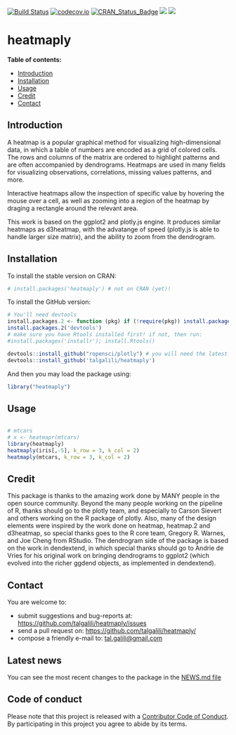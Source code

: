 [![Build Status](https://travis-ci.org/talgalili/heatmaply.png?branch=master)](https://travis-ci.org/talgalili/heatmaply)
[![codecov.io](http://codecov.io/github/talgalili/heatmaply/coverage.svg?branch=master)](http://codecov.io/github/talgalili/heatmaply?branch=master)
[![CRAN_Status_Badge](http://www.r-pkg.org/badges/version/heatmaply)](http://cran.r-project.org/package=heatmaply)
![](http://cranlogs.r-pkg.org/badges/heatmaply?color=yellow)
![](http://cranlogs.r-pkg.org/badges/grand-total/heatmaply?color=yellowgreen)

# heatmaply

**Table of contents:**

* [Introduction](#introduction)
* [Installation](#installation)
* [Usage](#usage)
* [Credit](#credit)
* [Contact](#contact)


## Introduction

A heatmap is a popular graphical method for visualizing high-dimensional data, in which a table of numbers are encoded as a grid of colored cells. The rows and columns of the matrix are ordered to highlight patterns and are often accompanied by dendrograms. Heatmaps are used in many fields for visualizing observations, correlations, missing values patterns, and more.

Interactive heatmaps allow the inspection of specific value by hovering the mouse over a cell, as well as zooming into a region of the heatmap by draging a rectangle around the relevant area.

This work is based on the ggplot2 and plotly.js engine. It produces similar heatmaps as d3heatmap, with the advatange of speed (plotly.js is able to handle larger size matrix), and the ability to zoom from the dendrogram.


## Installation

To install the stable version on CRAN:

```r
# install.packages('heatmaply') # not on CRAN (yet)!
```

To install the GitHub version:

```R
# You'll need devtools
install.packages.2 <- function (pkg) if (!require(pkg)) install.packages(pkg);
install.packages.2('devtools')
# make sure you have Rtools installed first! if not, then run:
#install.packages('installr'); install.Rtools()

devtools::install_github("ropensci/plotly") # you will need the latest version of plotly
devtools::install_github('talgalili/heatmaply')
```

And then you may load the package using:

```R
library("heatmaply")
```

## Usage

```r

# mtcars
# x <- heatmapr(mtcars)
library(heatmaply)
heatmaply(iris[,-5], k_row = 3, k_col = 2)
heatmaply(mtcars, k_row = 3, k_col = 2)

```


## Credit

This package is thanks to the amazing work done by MANY people in the open source community. Beyond the many people working on the pipeline of R, thanks should go to the plotly team, and especially to Carson Sievert and others working on the R package of plotly. Also, many of the design elements were inspired by the work done on heatmap, heatmap.2 and d3heatmap, so special thanks goes to the R core team, Gregory R. Warnes, and Joe Cheng from RStudio. The dendrogram side of the package is based on the work in dendextend, in which special thanks should go to Andrie de Vries for his original work on bringing dendrograms to ggplot2 (which evolved into the richer ggdend objects, as implemented in dendextend).


## Contact

You are welcome to:

* submit suggestions and bug-reports at: <https://github.com/talgalili/heatmaply/issues>
* send a pull request on: <https://github.com/talgalili/heatmaply/>
* compose a friendly e-mail to: <tal.galili@gmail.com>


## Latest news

You can see the most recent changes to the package in the [NEWS.md file](https://github.com/talgalili/heatmaply/blob/master/NEWS.md)





## Code of conduct

Please note that this project is released with a [Contributor Code of Conduct](CONDUCT.md). By participating in this project you agree to abide by its terms.

